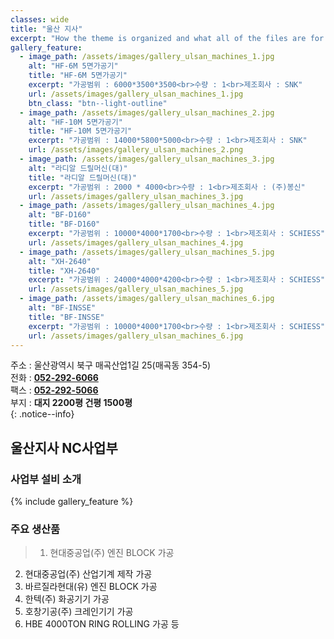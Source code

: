 ```yaml
---
classes: wide
title: "울산 지사"
excerpt: "How the theme is organized and what all of the files are for."
gallery_feature:
  - image_path: /assets/images/gallery_ulsan_machines_1.jpg
    alt: "HF-6M 5면가공기"
    title: "HF-6M 5면가공기"
    excerpt: "가공범위 : 6000*3500*3500<br>수량 : 1<br>제조회사 : SNK"
    url: /assets/images/gallery_ulsan_machines_1.jpg
    btn_class: "btn--light-outline"
  - image_path: /assets/images/gallery_ulsan_machines_2.jpg
    alt: "HF-10M 5면가공기"
    title: "HF-10M 5면가공기"
    excerpt: "가공범위 : 14000*5800*5000<br>수량 : 1<br>제조회사 : SNK"
    url: /assets/images/gallery_ulsan_machines_2.png
  - image_path: /assets/images/gallery_ulsan_machines_3.jpg
    alt: "라디알 드릴머신(대)"
    title: "라디알 드릴머신(대)"
    excerpt: "가공범위 : 2000 * 4000<br>수량 : 1<br>제조회사 : (주)봉신"
    url: /assets/images/gallery_ulsan_machines_3.jpg
  - image_path: /assets/images/gallery_ulsan_machines_4.jpg
    alt: "BF-D160"
    title: "BF-D160"
    excerpt: "가공범위 : 10000*4000*1700<br>수량 : 1<br>제조회사 : SCHIESS"
    url: /assets/images/gallery_ulsan_machines_4.jpg
  - image_path: /assets/images/gallery_ulsan_machines_5.jpg
    alt: "XH-2640"
    title: "XH-2640"
    excerpt: "가공범위 : 24000*4000*4200<br>수량 : 1<br>제조회사 : SCHIESS"
    url: /assets/images/gallery_ulsan_machines_5.jpg
  - image_path: /assets/images/gallery_ulsan_machines_6.jpg
    alt: "BF-INSSE"
    title: "BF-INSSE"
    excerpt: "가공범위 : 10000*4000*1700<br>수량 : 1<br>제조회사 : SCHIESS"
    url: /assets/images/gallery_ulsan_machines_6.jpg
---
```


주소 : 울산광역시 북구 매곡산업1길 25(매곡동 354-5)  
전화 : **[052-292-6066](tel:062-955-2244)**  
팩스 : **[052-292-5066](tel:062-955-3367)**  
부지 : **대지 2200평 건평 1500평**  
{: .notice--info}

## 울산지사 NC사업부
### 사업부 설비 소개
{% include gallery_feature %}

### 주요 생산품
> 1. 현대중공업(주) 엔진 BLOCK 가공
2. 현대중공업(주) 산업기계 제작 가공
3. 바르질라현대(유) 엔진 BLOCK 가공
4. 한텍(주) 화공기기 가공
5. 호창기공(주) 크레인기기 가공
6. HBE 4000TON RING ROLLING 가공 등